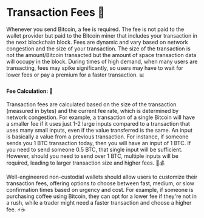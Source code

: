 # Transaction Fees 💸

Whenever you send Bitcoin, a fee is required. The fee is not paid to the wallet provider but paid to the Bitcoin miner that includes your transaction in the next blockchain block. Fees are dynamic and vary based on network congestion and the size of your transaction. The size of the transaction is not the amount/Bitcoin transacted but the amount of space transaction data will occupy in the block. During times of high demand, when many users are transacting, fees may spike significantly, so users may have to wait for lower fees or pay a premium for a faster transaction. 📊

#### Fee Calculation: 🧮

Transaction fees are calculated based on the size of the transaction (measured in bytes) and the current fee rate, which is determined by network congestion. For example, a transaction of a single Bitcoin will have a smaller fee if it uses just 1-2 large inputs compared to a transaction that uses many small inputs, even if the value transferred is the same. An input is basically a value from a previous transaction. For instance, if someone sends you 1 BTC transaction today, then you will have an input of 1 BTC. If you need to send someone 0.5 BTC, that single input will be sufficient. However, should you need to send over 1 BTC, multiple inputs will be required, leading to larger transaction size and higher fees. 📏💰

Well-engineered non-custodial wallets should allow users to customize their transaction fees, offering options to choose between fast, medium, or slow confirmation times based on urgency and cost. For example, if someone is purchasing coffee using Bitcoin, they can opt for a lower fee if they're not in a rush, while a trader might need a faster transaction and choose a higher fee. ⚡☕️